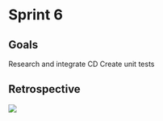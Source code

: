 # Sprint 6
## Goals
Research and integrate CD
Create unit tests

## Retrospective
![](https://cdn.discordapp.com/attachments/998842447754952748/1118871821702410260/Retrospective_Sprint_6.png)
